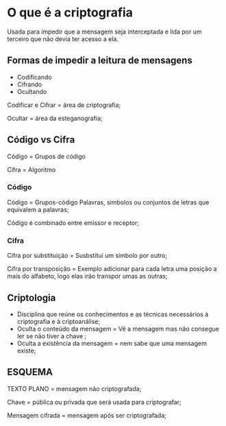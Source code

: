 # O que é a criptografia

Usada para impedir que a mensagem seja interceptada e lida por um terceiro que não devia ter acesso a ela.

## Formas de impedir a leitura de mensagens

- Codificando
- Cifrando
- Ocultando

Codificar e Cifrar = área de criptografia;

Ocultar = área da esteganografia;

## Código vs Cifra

Código = Grupos de código

Cifra = Algoritmo

### Código

Código = Grupos-código
Palavras, simbolos ou conjuntos de letras que equivalem a palavras;

Código é combinado entre emissor e receptor;

### Cifra

Cifra por substituição = Susbstituí um símbolo por outro;

Cifra por transposição = Exemplo adicionar para cada letra uma posição a mais do alfabeto, logo elas irão transpor umas as outras;

## Criptologia

- Disciplina que reúne os conhecimentos e as técnicas necessários à criptografia e à criptoanálise;
- Oculta o conteúdo da mensagem = Vê a mensagem mas não consegue ler se não tiver a chave ;
- Oculta a existência da mensagem = nem sabe que uma mensagem existe;

## ESQUEMA

TEXTO PLANO = mensagem não criptografada;

Chave = pública ou privada que será usada para criptografar;

Mensagem cifrada = mensagem após ser criptografada;
